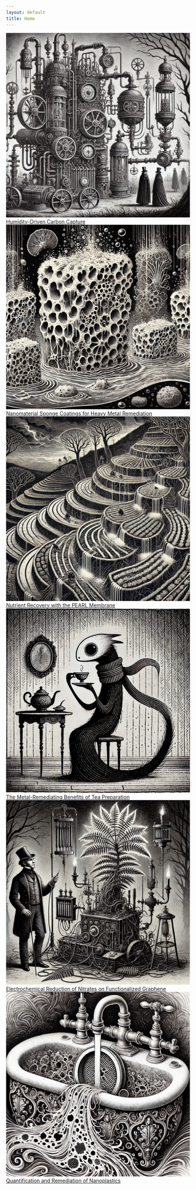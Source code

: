 ```yaml
---
layout: default
title: Home
---
```


<section class="image-grid">
  <a href="dac" aria-haspopup="true" aria-expanded="false">
    <img src="/assets/images/dac" alt="Image 1 description">
    <span>Humidity-Driven Carbon Capture</span>
  </a>
  <a href="sponge" aria-haspopup="true" aria-expanded="false">
    <img src="/assets/images/sponge" alt="Image 2 description">
    <span>Nanomaterial Sponge Coatings for Heavy Metal Remediation</span>
  </a>
  <a href="pearl" aria-haspopup="true" aria-expanded="false">
    <img src="/assets/images/pearl" alt="Image 3 description">
    <span>Nutrient Recovery with the PEARL Membrane</span>
  </a>
    <a href="tea" aria-haspopup="true" aria-expanded="false">
    <img src="/assets/images/tea" alt="Image 4 description">
    <span>The Metal-Remediating Benefits of Tea Preparation</span>
  </a>
    <a href="nitrates" aria-haspopup="true" aria-expanded="false">
    <img src="/assets/images/nitrates" alt="Image 5 description">
    <span>Electrochemical Reduction of Nitrates on Functionalized Graphene</span>
  </a>
    <a href="nanoplastics" aria-haspopup="true" aria-expanded="false">
    <img src="/assets/images/nanoplastics" alt="Image 6 description">
    <span>Quantification and Remediation of Nanoplastics</span>
  </a>
</section>
